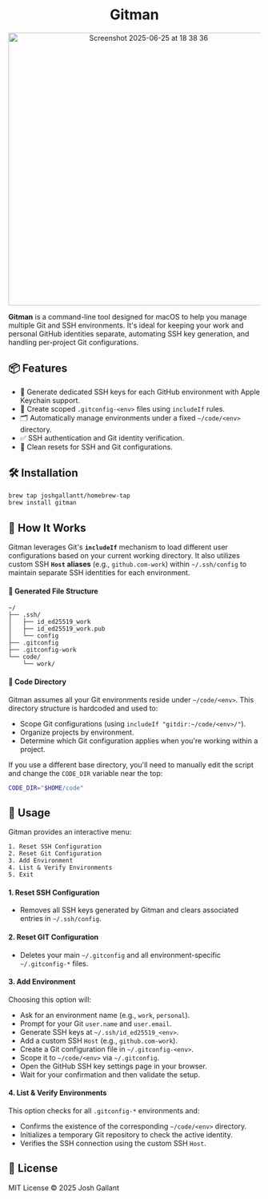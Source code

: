 <h1 align="center">Gitman</h1>

<p align="center">
  <img width="545" alt="Screenshot 2025-06-25 at 18 38 36" src="https://github.com/user-attachments/assets/18df0fbb-27dc-47ba-803e-f1dc78e3ef0b" />
</p>

**Gitman** is a command-line tool designed for macOS to help you manage multiple Git and SSH environments. It's ideal for keeping your work and personal GitHub identities separate, automating SSH key generation, and handling per-project Git configurations.


## 📦 Features
  * 🔐 Generate dedicated SSH keys for each GitHub environment with Apple Keychain support.
  * 🧾 Create scoped `.gitconfig-<env>` files using `includeIf` rules.
  * 🗂️ Automatically manage environments under a fixed `~/code/<env>` directory.
  * ✅ SSH authentication and Git identity verification.
  * 🧹 Clean resets for SSH and Git configurations.

## 🛠️ Installation

```bash
brew tap joshgallantt/homebrew-tap
brew install gitman
```

## 🧩 How It Works

Gitman leverages Git's **`includeIf`** mechanism to load different user configurations based on your current working directory. It also utilizes custom SSH **`Host` aliases** (e.g., `github.com-work`) within `~/.ssh/config` to maintain separate SSH identities for each environment.

#### 🔧 Generated File Structure

```
~/
├── .ssh/
│   ├── id_ed25519_work
│   ├── id_ed25519_work.pub
│   └── config
├── .gitconfig
├── .gitconfig-work
└── code/
    └── work/
```

#### 📁 Code Directory

Gitman assumes all your Git environments reside under `~/code/<env>`. This directory structure is hardcoded and used to:

  * Scope Git configurations (using `includeIf "gitdir:~/code/<env>/"`).
  * Organize projects by environment.
  * Determine which Git configuration applies when you're working within a project.

If you use a different base directory, you'll need to manually edit the script and change the `CODE_DIR` variable near the top:

```bash
CODE_DIR="$HOME/code"
```

## 🚀 Usage

Gitman provides an interactive menu:

```
1. Reset SSH Configuration
2. Reset Git Configuration
3. Add Environment
4. List & Verify Environments
5. Exit
```

#### 1. Reset SSH Configuration
* Removes all SSH keys generated by Gitman and clears associated entries in `~/.ssh/config`.

#### 2. Reset GIT Configuration
* Deletes your main `~/.gitconfig` and all environment-specific `~/.gitconfig-*` files.

#### 3. Add Environment

Choosing this option will:

  * Ask for an environment name (e.g., `work`, `personal`).
  * Prompt for your Git `user.name` and `user.email`.
  * Generate SSH keys at `~/.ssh/id_ed25519_<env>`.
  * Add a custom SSH `Host` (e.g., `github.com-work`).
  * Create a Git configuration file in `~/.gitconfig-<env>`.
  * Scope it to `~/code/<env>` via `~/.gitconfig`.
  * Open the GitHub SSH key settings page in your browser.
  * Wait for your confirmation and then validate the setup.

#### 4. List & Verify Environments

This option checks for all `.gitconfig-*` environments and:

  * Confirms the existence of the corresponding `~/code/<env>` directory.
  * Initializes a temporary Git repository to check the active identity.
  * Verifies the SSH connection using the custom SSH `Host`.


## 📄 License

MIT License
© 2025 Josh Gallant
